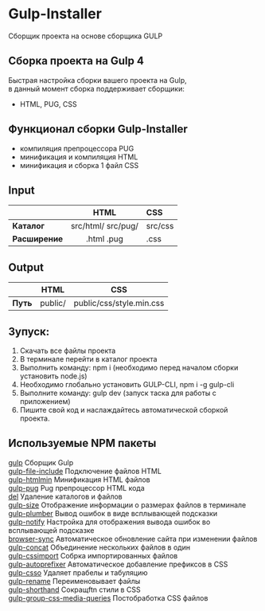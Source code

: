 # Gulp-Installer
Сборщик проекта на основе сборщика GULP

## Сборка проекта на Gulp 4
Быстрая настройка сборки вашего проекта на Gulp,    
в данный момент сборка поддерживает сборщики:
- HTML, PUG, CSS

## Функционал сборки Gulp-Installer
- компиляция препроцессора PUG
- минификация и компиляция HTML
- минификация и сборка 1 файл CSS

## Input
|                |          HTML         |    CSS  |
|:---------------|:---------------------:|:--------|
| **Каталог**    | src/html/ src/pug/    | src/css |
| **Расширение** | .html .pug            | .css    |

## Output
|           |   HTML  |             CSS            |
|:---------:|:-------:|:--------------------------:|
| **Путь**  | public/ | public/css/style.min.css   |

## Зупуск:  
1. Скачать все файлы проекта  
2. В терминале перейти в каталог проекта  
3. Выполнить команду: npm i (необходимо перед началом сборки установить node.js)  
4. Необходимо глобально установить GULP-CLI, npm i -g gulp-cli
5. Выполните команду: gulp dev (запуск таска для работы с приложением)  
6. Пишите свой код и наслаждайтесь автоматической сборкой проекта.

## Используемые NPM пакеты
[gulp](https://www.npmjs.com/package/gulp) Сборщик Gulp    
[gulp-file-include](https://www.npmjs.com/package/gulp-file-include) Подключение файлов HTML    
[gulp-htmlmin](https://www.npmjs.com/package/gulp-htmlmin) Минификация HTML файлов    
[gulp-pug](https://www.npmjs.com/package/gulp-pug) Pug препроцессор HTML кода    
[del](https://www.npmjs.com/package/del) Удаление каталогов и файлов    
[gulp-size](https://www.npmjs.com/package/gulp-size) Отображение информации о размерах файлов в терминале    
[gulp-plumber](https://www.npmjs.com/package/gulp-plumber) Вывод ошибок в виде всплывающей подсказки    
[gulp-notify](https://www.npmjs.com/package/gulp-notify) Настройка для отображения вывода ошибок во всплывающей подсказке    
[browser-sync](https://browsersync.io/docs/gulp) Автоматическое обновление сайта при изменении файлов    
[gulp-concat](https://www.npmjs.com/package/gulp-concat) Объединение нескольких файлов в один    
[gulp-cssimport](https://www.npmjs.com/package/gulp-cssimport) Собрка импортированных файлов    
[gulp-autoprefixer](https://www.npmjs.com/package/gulp-autoprefixer) Автоматическое добавление префиксов в CSS    
[gulp-csso](https://www.npmjs.com/package/gulp-csso) Удаляет прабелы и табуляцию    
[gulp-rename](https://www.npmjs.com/package/gulp-rename) Переименовывает файлы    
[gulp-shorthand](https://www.npmjs.com/package/gulp-shorthand) Сокращftn стили в CSS    
[gulp-group-css-media-queries](https://www.npmjs.com/package/gulp-group-css-media-queries) Постобработка CSS файлов    